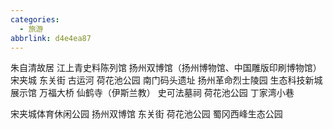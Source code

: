 ```yaml
---
categories:
  - 旅游
abbrlink: d4e4ea87
---
```

朱自清故居
江上青史料陈列馆
扬州双博馆（扬州博物馆、中国雕版印刷博物馆）
宋夹城
东关街
古运河
荷花池公园
南门码头遗址
扬州革命烈士陵园
生态科技新城展示馆
万福大桥
仙鹤寺（伊斯兰教）
史可法墓祠
荷花池公园
丁家湾小巷

宋夹城体育休闲公园
扬州双博馆
东关街
荷花池公园
蜀冈西峰生态公园